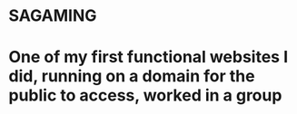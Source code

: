 # SAGAMING
# One of my first functional websites I did, running on a domain for the public to access, worked in a group
